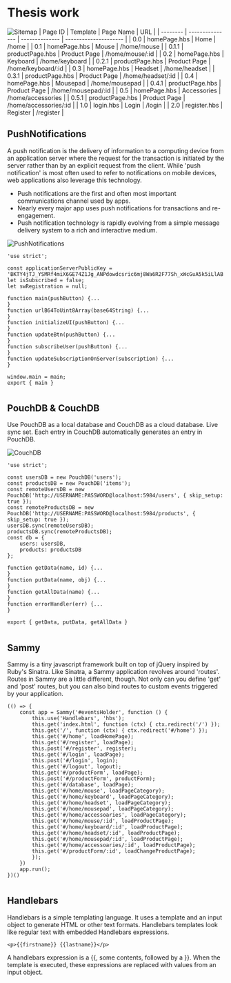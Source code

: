 #   Thesis work
![Sitemap](https://github.com/BoykoPetevBoev/GameZone/blob/master/README/Sitemap.png)
| Page ID  | Template        | Page Name      |  URL                  |
| -------- | --------------- | -------------- | --------------------- |
|   0.0    | homePage.hbs    |    Home        | /home                 |
|   0.1    | homePage.hbs    |    Mouse       | /home/mouse           |
|   0.1.1  | productPage.hbs |   Product Page | /home/mouse/:id       |
|   0.2    | homePage.hbs    |    Keyboard    | /home/keyboard        |
|   0.2.1  | productPage.hbs |   Product Page | /home/keyboard/:id    |
|   0.3    | homePage.hbs    |    Headset     | /home/headset         |
|   0.3.1  | productPage.hbs |   Product Page | /home/headset/:id     |
|   0.4    | homePage.hbs    |    Mousepad    | /home/mousepad        |
|   0.4.1  | productPage.hbs |   Product Page | /home/mousepad/:id    |
|   0.5    | homePage.hbs    |    Accessories | /home/accessories     |
|   0.5.1  | productPage.hbs |   Product Page | /home/accessories/:id |
|   1.0    | login.hbs       |    Login       | /login                |
|   2.0    | register.hbs    |    Register    | /register             |
 
## PushNotifications 

A push notification is the delivery of information to a computing device from an application server where the request for the transaction is initiated by the server rather than by an explicit request from the client. While 'push notification' is most often used to refer to notifications on mobile devices, web applications also leverage this technology.

* Push notifications are the first and often most important communications channel used by apps.
* Nearly every major app uses push notifications for transactions and re-engagement.
* Push notification technology is rapidly evolving from a simple message delivery system to a rich and interactive medium.
 
![PushNotifications](https://github.com/BoykoPetevBoev/GameZone/blob/master/README/ReadmePushNotifications.jpg)

```
'use strict';

const applicationServerPublicKey = 'BKTY4jTJ_YSMRf4miX6GE74Z1Jg_ANPdowdcsric6mj8Wa6R2F77Sh_xWcGuA5k5iLlAB';
let isSubscribed = false;
let swRegistration = null;

function main(pushButton) {...
}
function urlB64ToUint8Array(base64String) {...
}
function initializeUI(pushButton) {...
}
function updateBtn(pushButton) {...
}
function subscribeUser(pushButton) {...
}
function updateSubscriptionOnServer(subscription) {...
}

window.main = main;
export { main }
```
#  

## PouchDB & CouchDB

Use PouchDB as a local database and CouchDB as a cloud database. 
Live sync set. Each entry in CouchDB automatically generates an entry in PouchDB.

![CouchDB](https://github.com/BoykoPetevBoev/GameZone/blob/master/README/ReadmeCouchDB.jpg)
```
'use strict';

const usersDB = new PouchDB('users');
const productsDB = new PouchDB('items');
const remoteUsersDB = new PouchDB('http://USERNAME:PASSWORD@localhost:5984/users', { skip_setup: true });
const remoteProductsDB = new PouchDB('http://USERNAME:PASSWORD@localhost:5984/products', { skip_setup: true });
usersDB.sync(remoteUsersDB);
productsDB.sync(remoteProductsDB);
const db = {
    users: usersDB,
    products: productsDB
};

function getData(name, id) {...
}
function putData(name, obj) {...
}
function getAllData(name) {...
}
function errorHandler(err) {...
}

export { getData, putData, getAllData }
```
#  

## Sammy

Sammy is a tiny javascript framework built on top of jQuery inspired by Ruby's Sinatra.
Like Sinatra, a Sammy application revolves around 'routes'. Routes in Sammy are a little different, though. Not only can you define 'get' and 'post' routes, but you can also bind routes to custom events triggered by your application.

```
(() => {
    const app = Sammy('#eventsHolder', function () {
        this.use('Handlebars', 'hbs');
        this.get('index.html', function (ctx) { ctx.redirect('/') });
        this.get('/', function (ctx) { ctx.redirect('#/home') });
        this.get('#/home', loadHomеPage);
        this.get('#/register', loadPage);
        this.post('#/register', register);
        this.get('#/login', loadPage);
        this.post('#/login', login);
        this.get('#/logout', logout);
        this.get('#/productForm', loadPage);
        this.post('#/productForm', productForm);
        this.get('#/database', loadPage);
        this.get('#/home/mouse', loadPageCategory);
        this.get('#/home/keyboard', loadPageCategory);
        this.get('#/home/headset', loadPageCategory);
        this.get('#/home/mousepad', loadPageCategory);
        this.get('#/home/accessoaries', loadPageCategory);
        this.get('#/home/mouse/:id', loadProductPage);
        this.get('#/home/keyboard/:id', loadProductPage);
        this.get('#/home/headset/:id', loadProductPage);
        this.get('#/home/mousepad/:id', loadProductPage);
        this.get('#/home/accessoaries/:id', loadProductPage);
        this.get('#/productForm/:id', loadChangeProductPage);
        });
    })
    app.run();
})()
```
#

## Handlebars

Handlebars is a simple templating language.
It uses a template and an input object to generate HTML or other text formats. Handlebars templates look like regular text with embedded Handlebars expressions.
```
<p>{{firstname}} {{lastname}}</p>
```
A handlebars expression is a {{, some contents, followed by a }}. When the template is executed, these expressions are replaced with values from an input object.
